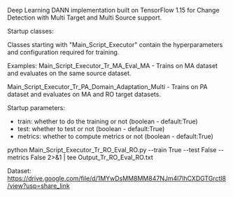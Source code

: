 Deep Learning DANN implementation built on TensorFlow 1.15 for Change Detection with Multi Target and Multi Source support.

Startup classes:

Classes starting with "Main_Script_Executor" contain the hyperparameters and configuration required for training.

Examples:
Main_Script_Executor_Tr_MA_Eval_MA - Trains on MA dataset and evaluates on the same source dataset.

Main_Script_Executor_Tr_PA_Domain_Adaptation_Multi - Trains on PA dataset and evaluates on MA and RO target datasets.


Startup parameters:
- train: whether to do the training or not (boolean - default:True)
- test: whether to test or not (boolean - default:True)
- metrics: whether to compute metrics or not (boolean - default:True)

python Main_Script_Executor_Tr_RO_Eval_RO.py --train True --test False --metrics False 2>&1 | tee Output_Tr_RO_Eval_RO.txt


Dataset: https://drive.google.com/file/d/1MYwDsMM8MM847NJm4l7lhCXDGTGrctl8/view?usp=share_link
